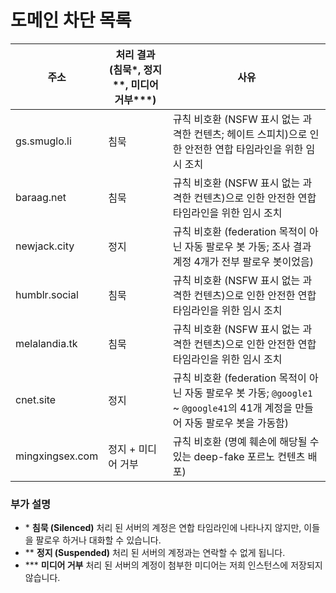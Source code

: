 # 도메인 차단 목록

| 주소 | 처리 결과 (침묵\*, 정지\*\*, 미디어 거부\*\*\*) | 사유 |
| --------------- | ------------------ | -------------------------------------------------------------------------------------------------------- |
| gs.smuglo.li    | 침묵               | 규칙 비호환 (NSFW 표시 없는 과격한 컨텐츠; 헤이트 스피치)으로 인한 안전한 연합 타임라인을 위한 임시 조치 |
| baraag.net      | 침묵               | 규칙 비호환 (NSFW 표시 없는 과격한 컨텐츠)으로 인한 안전한 연합 타임라인을 위한 임시 조치 |
| newjack.city    | 정지               | 규칙 비호환 (federation 목적이 아닌 자동 팔로우 봇 가동; 조사 결과 계정 4개가 전부 팔로우 봇이었음) |
| humblr.social   | 침묵               | 규칙 비호환 (NSFW 표시 없는 과격한 컨텐츠)으로 인한 안전한 연합 타임라인을 위한 임시 조치 |
| melalandia.tk   | 침묵               | 규칙 비호환 (NSFW 표시 없는 과격한 컨텐츠)으로 인한 안전한 연합 타임라인을 위한 임시 조치 |
| cnet.site       | 정지               | 규칙 비호환 (federation 목적이 아닌 자동 팔로우 봇 가동; `@google1` ~ `@google41`의 41개 계정을 만들어 자동 팔로우 봇을 가동함) |
| mingxingsex.com | 정지 + 미디어 거부 | 규칙 비호환 (명예 훼손에 해당될 수 있는 deep-fake 포르노 컨텐츠 배포) |

### 부가 설명 

- \* **침묵 (Silenced)** 처리 된 서버의 계정은 연합 타임라인에 나타나지 않지만, 이들을 팔로우 하거나 대화할 수 있습니다.
- \*\* **정지 (Suspended)** 처리 된 서버의 계정과는 연락할 수 없게 됩니다.
- \*\*\* **미디어 거부** 처리 된 서버의 계정이 첨부한 미디어는 저희 인스턴스에 저장되지 않습니다.

